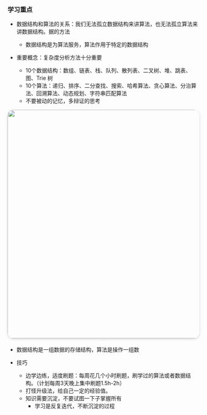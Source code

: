 ### 学习重点
- 数据结构和算法的关系：我们无法孤立数据结构来讲算法，也无法孤立算法来讲数据结构。据的方法
  - 数据结构是为算法服务，算法作用于特定的数据结构

- 重要概念：复杂度分析方法十分重要
  - 10个数据结构：数组、链表、栈、队列、散列表、二叉树、堆、跳表、图、Trie 树
  - 10个算法：递归、排序、二分查找、搜索、哈希算法、贪心算法、分治算法、回溯算法、动态规划、字符串匹配算法
  - 不要被动的记忆，多辩证的思考
<center>
    <img style="border-radius: 1.125em;
    box-shadow: 0 2px 4px 0 rgba(34,36,38,.12),0 2px 10px 0 rgba(34,36,38,.08);"
    src=https://static001.geekbang.org/resource/image/91/a7/913e0ababe43a2d57267df5c5f0832a7.jpg
width=600px>
    <br>
    <div style="color:orange; border-bottom: 1px solid #d9d9d9;
    display: inline-block;
    color: #999;
    padding: 2px;"></div>
</center>

  - 数据结构是一组数据的存储结构，算法是操作一组数

- 技巧
  - 边学边练，适度刷题：每周花几个小时刷题，刷学过的算法或者数据结构。（计划每周3天晚上集中刷题1.5h-2h）
  - 打怪升级法，给自己一定的经验值。
  - 知识需要沉淀，不要试图一下子掌握所有
    - 学习是反复迭代，不断沉淀的过程